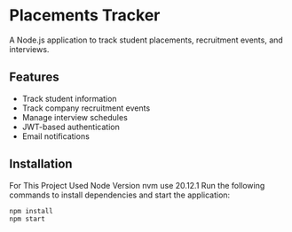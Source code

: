 # Placements Tracker

A Node.js application to track student placements, recruitment events, and interviews.

## Features
- Track student information
- Track company recruitment events
- Manage interview schedules
- JWT-based authentication
- Email notifications

## Installation
For This Project Used Node Version
nvm use 20.12.1
Run the following commands to install dependencies and start the application:
```bash
npm install
npm start
